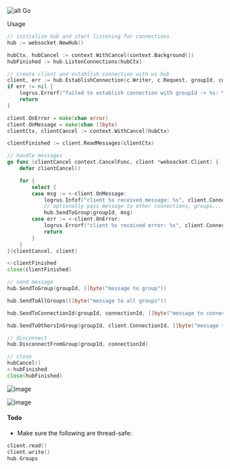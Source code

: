 ![alt Go](https://img.shields.io/github/go-mod/go-version/gobackpack/websocket)

Usage

```go
// initialize hub and start listening for connections
hub := websocket.NewHub()

hubCtx, hubCancel := context.WithCancel(context.Background())
hubFinished := hub.ListenConnections(hubCtx)

// create client and establish connection with ws hub
client, err := hub.EstablishConnection(c.Writer, c.Request, groupId, connId)
if err != nil {
    logrus.Errorf("failed to establish connection with groupId -> %s: %s", groupId, err)
    return
}

client.OnError = make(chan error)
client.OnMessage = make(chan []byte)
clientCtx, clientCancel := context.WithCancel(hubCtx)

clientFinished := client.ReadMessages(clientCtx)

// handle messages
go func (clientCancel context.CancelFunc, client *websocket.Client) {
    defer clientCancel()

    for {
        select {
        case msg := <-client.OnMessage:
            logrus.Infof("client %s received message: %s", client.ConnectionId, msg)
            // optionally pass message to other connections, groups...
            hub.SendToGroup(groupId, msg)
        case err := <-client.OnError:
            logrus.Errorf("client %s received error: %s", client.ConnectionId, err)
            return
        }
    }
}(clientCancel, client)

<-clientFinished
close(clientFinished)

// send message
hub.SendToGroup(groupId, []byte("message to group"))

hub.SendToAllGroups([]byte("message to all groups"))

hub.SendToConnectionId(groupId, connectionId, []byte("message to connection"))

hub.SendToOthersInGroup(groupId, client.ConnectionId, []byte("message to all connections from my group except myself"))

// disconnect
hub.DisconnectFromGroup(groupId, connectionId)

// close
hubCancel()
<-hubFinished
close(hubFinished)
```

![image](https://user-images.githubusercontent.com/8428635/119730949-a181f880-be76-11eb-9dcd-f4952342f3b8.png)

![image](https://user-images.githubusercontent.com/8428635/119730888-8adba180-be76-11eb-8f29-019cd7d42792.png)

#### Todo

* Make sure the following are thread-safe:

```go
client.read()
client.write()
hub.Groups
```

